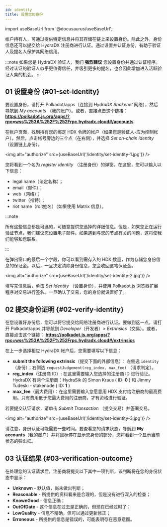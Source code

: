 ```yaml
---
id: identity
title: 设置您的身份
---
```


import useBaseUrl from '@docusaurus/useBaseUrl';

帐户持有人，可通过提供特定信息并将其存储在链上来设置身份。除此之外，身份信息还可以提交给 HydraDX 注册商进行认证。通过设置并认证身份，有助于验证人及提名人保护其网络信用。

:::note
如果您是 HydraDX 验证人，我们 **强烈建议** 您设置身份并通过认证程序。经过认证的验证人似乎更值得信任，并吸引更多的提名，也会因此增加进入活跃验证人集的机会。
:::

## 01 设置身份 {#01-set-identity}
要设置身份，请打开 Polkadot/apps（连接到 *HydraDX Snakenet* 网络），然后导航到 *My accounts* （我的账户）。或者，直接点击这个链接：
**https://polkadot.js.org/apps/?rpc=wss%253A%252F%252Frpc.hydradx.cloud#/accounts**

在帐户页面，找到持有您的绑定 HDX 令牌的帐户（如果您是验证人-应为控制帐户）。然后，点击帐号旁边的三个点（在右侧），并选择 *Set on-chain identity* （设置链上身份）。

<img alt="authorize" src={useBaseUrl('/identity/set-identity-1.jpg')} />

您将看到一个名为 *register identity* （注册身份）的弹窗。在这里，您可以输入以下信息：

* legal name（法定名称）；
* email（邮件）；
* web（网络）；
* twitter（推特）；
* riot name（roit姓名）（如果使用 Matrix 信息）。

:::note

所有这些信息都是可选的，可随意提供您选择的详细信息。但是，如果您正在运行验证节点，我们建议您设置电子邮件。如果遇到与您的节点有关的问题，这将使我们能够和您联系。

:::

在弹出窗口的最后一个字段，你可以看到需存入的 HDX 数量，作为存储您身份信息的保证金。以后，一旦决定清除身份信息，您会收回这笔保证金。

<img alt="authorize" src={useBaseUrl('/identity/set-identity-2.jpg')} />

填写完信息后，单击 *Set Identity* （设置身份），并使用 Polkadot.js 浏览器扩展程序对交易进行签名。一旦确认了交易，您的身份就设置好了。

## 02 提交身份证明 {#02-verify-identity}
在您设置好身份后，您可以将它提交给网络注册商进行认证。要做到这一点，请打开 Polkadot/apps 并导航到 *Developer*（开发者）> *Extrinsics*（交易）。或者，直接点击这个链接：
**https://polkadot.js.org/apps/?rpc=wss%253A%252F%252Frpc.hydradx.cloud#/extrinsics**

在上一步选择相应 HydraDX 帐户后，您需要填写以下信息：

* **submit the following extrinsic**（提交下面的外部信息）： 左侧选 `identity` （身份）；右侧选 `requestJudgement(reg_index, max_fee)` （请求判定）。
* **reg_index**（注册商 ID）: 在这里需要输入您选择的注册商 ID 进行验证。
HydraDX 有两个注册商：HydraSik 的 Simon Kraus ( ID: **0** ) 和 Jimmy Tudeski - stakenode ( ID: **1** )
* **max_fee**（最大费用）：在这里需要输入您愿意用 HDX 支付给注册商的最高费用。只有费用低于您最大费用的注册商，才有资格进行验证。

若要提交认证请求，请单击 *Submit Transaction* （提交交易）并签署交易。

<img alt="authorize" src={useBaseUrl('/identity/set-identity-3.jpg')} />

请注意，身份认证可能需要一些时间。要查看您的请求状态，导航到 **My accounts**（我的账户）并将鼠标停在显示您身份的部分，您将看到一个显示当前状态的弹出框。

## 03 认证结果 {#03-verification-outcome}

在处理您的认证请求后，注册商将提交以下其中一项判断，该判断将在您的身份状态中显示：

* **Unknown** - 默认值，尚未做出判断；
* **Reasonable** - 所提供的资料看来是合理的，但是没有进行深入的检查；
* **KnownGood** - 信息正确；
* **OutOfDate** - 这个信息在过去是正确的，但现在已经过时了；
* **LowQuality** - 信息不精确，但可以通过更新修正；
* **Erroneous** - 所提供的信息是错误的，可能表明存在恶意意图。
